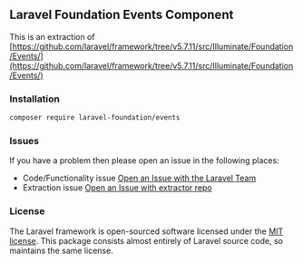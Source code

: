 ## Laravel Foundation Events Component

This is an extraction of [https://github.com/laravel/framework/tree/v5.7.11/src/Illuminate/Foundation/Events/](https://github.com/laravel/framework/tree/v5.7.11/src/Illuminate/Foundation/Events/)

### Installation

```bash
composer require laravel-foundation/events
```


### Issues

If you have a problem then please open an issue in the following places:

* Code/Functionality issue [Open an Issue with the Laravel Team](https://github.com/laravel/framework/issues/new/choose)
* Extraction issue [Open an Issue with extractor repo](https://github.com/laravel-foundation/readme/issues/new)


### License

The Laravel framework is open-sourced software licensed under the [MIT license](http://opensource.org/licenses/MIT). This package consists almost entirely of Laravel source code, so maintains the same license.
